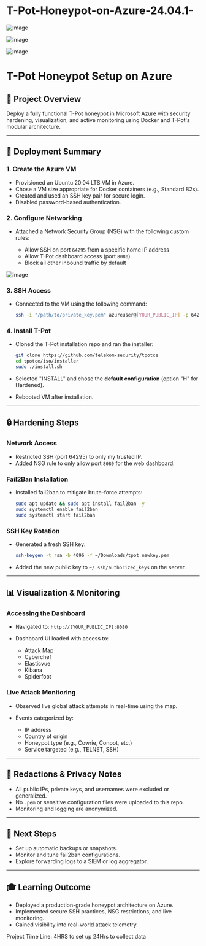 # T-Pot-Honeypot-on-Azure-24.04.1-

![image](https://github.com/user-attachments/assets/f14884a4-f904-4394-8b8b-04052bee3e85)

![image](https://github.com/user-attachments/assets/4da08127-1b06-4a98-8927-3e297e872258)

![image](https://github.com/user-attachments/assets/a6a99d30-edcd-4f75-b32f-414333dc8e01)

# T-Pot Honeypot Setup on Azure

## 📃 Project Overview

Deploy a fully functional T-Pot honeypot in Microsoft Azure with security hardening, visualization, and active monitoring using Docker and T-Pot's modular architecture.

---

## 🚀 Deployment Summary

### 1. Create the Azure VM

* Provisioned an Ubuntu 20.04 LTS VM in Azure.
* Chose a VM size appropriate for Docker containers (e.g., Standard B2s).
* Created and used an SSH key pair for secure login.
* Disabled password-based authentication.

### 2. Configure Networking

* Attached a Network Security Group (NSG) with the following custom rules:

  * Allow SSH on port `64295` from a specific home IP address
  * Allow T-Pot dashboard access (port `8080`)
  * Block all other inbound traffic by default

![image](https://github.com/user-attachments/assets/eba2e492-f5d8-48c2-9654-c23fc5a1feb3)

### 3. SSH Access

* Connected to the VM using the following command:

  ```bash
  ssh -i "/path/to/private_key.pem" azureuser@[YOUR_PUBLIC_IP] -p 64295
  ```

### 4. Install T-Pot

* Cloned the T-Pot installation repo and ran the installer:

  ```bash
  git clone https://github.com/telekom-security/tpotce
  cd tpotce/iso/installer
  sudo ./install.sh
  ```
* Selected "INSTALL" and chose the **default configuration** (option "H" for Hardened).
* Rebooted VM after installation.

---

## 🔒 Hardening Steps

### Network Access

* Restricted SSH (port 64295) to only my trusted IP.
* Added NSG rule to only allow port `8080` for the web dashboard.

### Fail2Ban Installation

* Installed fail2ban to mitigate brute-force attempts:

  ```bash
  sudo apt update && sudo apt install fail2ban -y
  sudo systemctl enable fail2ban
  sudo systemctl start fail2ban
  ```

### SSH Key Rotation

* Generated a fresh SSH key:

  ```bash
  ssh-keygen -t rsa -b 4096 -f ~/Downloads/tpot_newkey.pem
  ```
* Added the new public key to `~/.ssh/authorized_keys` on the server.

---

## 📊 Visualization & Monitoring

### Accessing the Dashboard

* Navigated to: `http://[YOUR_PUBLIC_IP]:8080`
* Dashboard UI loaded with access to:

  * Attack Map
  * Cyberchef
  * Elasticvue
  * Kibana
  * Spiderfoot

### Live Attack Monitoring

* Observed live global attack attempts in real-time using the map.
* Events categorized by:

  * IP address
  * Country of origin
  * Honeypot type (e.g., Cowrie, Conpot, etc.)
  * Service targeted (e.g., TELNET, SSH)

---

## 🚫 Redactions & Privacy Notes

* All public IPs, private keys, and usernames were excluded or generalized.
* No `.pem` or sensitive configuration files were uploaded to this repo.
* Monitoring and logging are anonymized.

---

## 🚧 Next Steps

* Set up automatic backups or snapshots.
* Monitor and tune fail2ban configurations.
* Explore forwarding logs to a SIEM or log aggregator.

---

## 🎓 Learning Outcome

* Deployed a production-grade honeypot architecture on Azure.
* Implemented secure SSH practices, NSG restrictions, and live monitoring.
* Gained visibility into real-world attack telemetry.

Project Time Line: 
4HRS to set up 
24Hrs to collect data 
